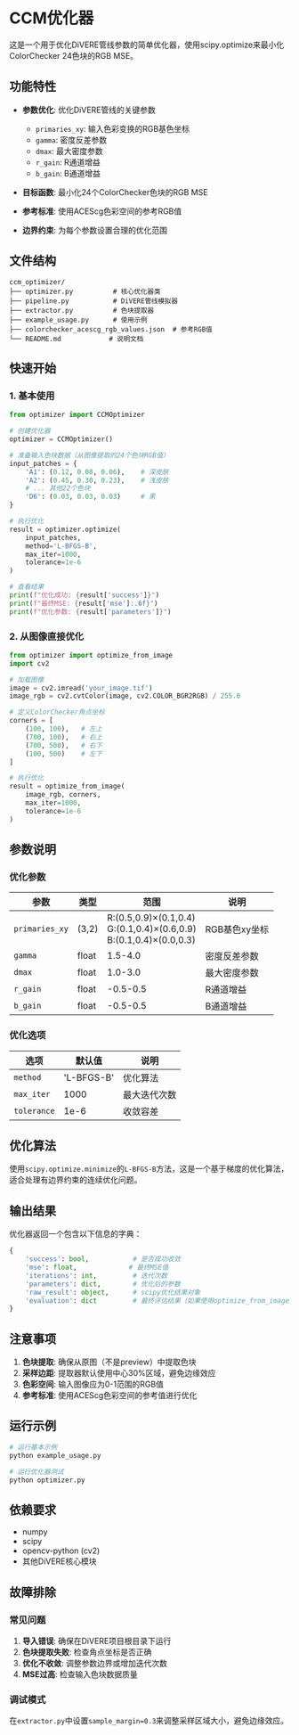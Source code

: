 # CCM优化器

这是一个用于优化DiVERE管线参数的简单优化器，使用scipy.optimize来最小化ColorChecker 24色块的RGB MSE。

## 功能特性

- **参数优化**: 优化DiVERE管线的关键参数
  - `primaries_xy`: 输入色彩变换的RGB基色坐标
  - `gamma`: 密度反差参数
  - `dmax`: 最大密度参数
  - `r_gain`: R通道增益
  - `b_gain`: B通道增益

- **目标函数**: 最小化24个ColorChecker色块的RGB MSE
- **参考标准**: 使用ACEScg色彩空间的参考RGB值
- **边界约束**: 为每个参数设置合理的优化范围

## 文件结构

```
ccm_optimizer/
├── optimizer.py          # 核心优化器类
├── pipeline.py           # DiVERE管线模拟器
├── extractor.py          # 色块提取器
├── example_usage.py      # 使用示例
├── colorchecker_acescg_rgb_values.json  # 参考RGB值
└── README.md            # 说明文档
```

## 快速开始

### 1. 基本使用

```python
from optimizer import CCMOptimizer

# 创建优化器
optimizer = CCMOptimizer()

# 准备输入色块数据（从图像提取的24个色块RGB值）
input_patches = {
    'A1': (0.12, 0.08, 0.06),    # 深皮肤
    'A2': (0.45, 0.30, 0.23),    # 浅皮肤
    # ... 其他22个色块
    'D6': (0.03, 0.03, 0.03)     # 黑
}

# 执行优化
result = optimizer.optimize(
    input_patches,
    method='L-BFGS-B',
    max_iter=1000,
    tolerance=1e-6
)

# 查看结果
print(f"优化成功: {result['success']}")
print(f"最终MSE: {result['mse']:.6f}")
print(f"优化参数: {result['parameters']}")
```

### 2. 从图像直接优化

```python
from optimizer import optimize_from_image
import cv2

# 加载图像
image = cv2.imread('your_image.tif')
image_rgb = cv2.cvtColor(image, cv2.COLOR_BGR2RGB) / 255.0

# 定义ColorChecker角点坐标
corners = [
    (100, 100),   # 左上
    (700, 100),   # 右上
    (700, 500),   # 右下
    (100, 500)    # 左下
]

# 执行优化
result = optimize_from_image(
    image_rgb, corners,
    max_iter=1000,
    tolerance=1e-6
)
```

## 参数说明

### 优化参数

| 参数 | 类型 | 范围 | 说明 |
|------|------|------|------|
| `primaries_xy` | (3,2) | R:(0.5,0.9)×(0.1,0.4)<br>G:(0.1,0.4)×(0.6,0.9)<br>B:(0.1,0.4)×(0.0,0.3) | RGB基色xy坐标 |
| `gamma` | float | 1.5-4.0 | 密度反差参数 |
| `dmax` | float | 1.0-3.0 | 最大密度参数 |
| `r_gain` | float | -0.5-0.5 | R通道增益 |
| `b_gain` | float | -0.5-0.5 | B通道增益 |

### 优化选项

| 选项 | 默认值 | 说明 |
|------|--------|------|
| `method` | 'L-BFGS-B' | 优化算法 |
| `max_iter` | 1000 | 最大迭代次数 |
| `tolerance` | 1e-6 | 收敛容差 |

## 优化算法

使用`scipy.optimize.minimize`的`L-BFGS-B`方法，这是一个基于梯度的优化算法，适合处理有边界约束的连续优化问题。

## 输出结果

优化器返回一个包含以下信息的字典：

```python
{
    'success': bool,           # 是否成功收敛
    'mse': float,             # 最终MSE值
    'iterations': int,         # 迭代次数
    'parameters': dict,        # 优化后的参数
    'raw_result': object,      # scipy优化结果对象
    'evaluation': dict         # 最终评估结果（如果使用optimize_from_image）
}
```

## 注意事项

1. **色块提取**: 确保从原图（不是preview）中提取色块
2. **采样边距**: 提取器默认使用中心30%区域，避免边缘效应
3. **色彩空间**: 输入图像应为0-1范围的RGB值
4. **参考标准**: 使用ACEScg色彩空间的参考值进行优化

## 运行示例

```bash
# 运行基本示例
python example_usage.py

# 运行优化器测试
python optimizer.py
```

## 依赖要求

- numpy
- scipy
- opencv-python (cv2)
- 其他DiVERE核心模块

## 故障排除

### 常见问题

1. **导入错误**: 确保在DiVERE项目根目录下运行
2. **色块提取失败**: 检查角点坐标是否正确
3. **优化不收敛**: 调整参数边界或增加迭代次数
4. **MSE过高**: 检查输入色块数据质量

### 调试模式

在`extractor.py`中设置`sample_margin=0.3`来调整采样区域大小，避免边缘效应。
